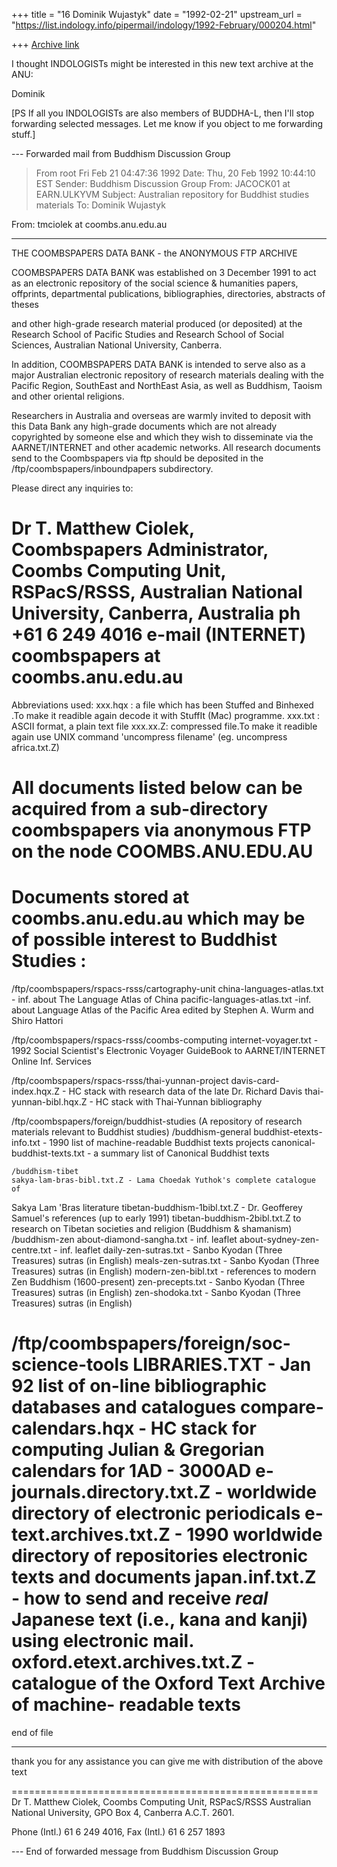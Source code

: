+++
title = "16 Dominik Wujastyk"
date = "1992-02-21"
upstream_url = "https://list.indology.info/pipermail/indology/1992-February/000204.html"

+++
[Archive link](https://list.indology.info/pipermail/indology/1992-February/000204.html)


I thought INDOLOGISTs might be interested in this new text archive
at the ANU:

Dominik

[PS  If all you INDOLOGISTs are also members of BUDDHA-L, then I'll
stop forwarding selected messages. Let me know if you object to me
forwarding stuff.]

--- Forwarded mail from Buddhism Discussion Group <BUDDHA-L at EARN.ULKYVM>

>From root Fri Feb 21 04:47:36 1992
Date:     Thu, 20 Feb 1992 10:44:10 EST
Sender: Buddhism Discussion Group <BUDDHA-L at EARN.ULKYVM>
From: JACOCK01 at EARN.ULKYVM
Subject: Australian repository for Buddhist studies materials
To: Dominik Wujastyk <ucgadkw at uk.ac.ucl>

From: tmciolek at coombs.anu.edu.au

- - - - - - - - - - - - - - - - - - - - - - - - - - - - - - - - - - - - - - -
THE COOMBSPAPERS DATA BANK - the ANONYMOUS FTP ARCHIVE

COOMBSPAPERS DATA BANK was established on 3 December 1991 to act as an
electronic repository of the social science & humanities papers, offprints,
departmental publications, bibliographies, directories, abstracts of theses

and other high-grade research material produced (or deposited) at the
Research
School of Pacific Studies and Research School of Social Sciences,
Australian National
University, Canberra.

In addition, COOMBSPAPERS DATA BANK  is intended  to serve also as a major
Australian electronic repository of research materials dealing with the
Pacific Region,
SouthEast and NorthEast Asia, as well as Buddhism, Taoism and other
oriental
religions.

Researchers in Australia and overseas are warmly invited to deposit with
this Data
Bank any high-grade documents which are not already copyrighted by someone
else
and which they wish to disseminate via the AARNET/INTERNET and other
academic
networks. All research documents send to the Coombspapers via ftp should be
deposited
in the /ftp/coombspapers/inboundpapers subdirectory.

Please direct any inquiries to:

Dr T. Matthew Ciolek,
Coombspapers Administrator,
Coombs Computing Unit, RSPacS/RSSS,
Australian National University, Canberra, Australia
ph +61 6 249 4016  e-mail (INTERNET) coombspapers at coombs.anu.edu.au
==========================================================================
Abbreviations used:
xxx.hqx	:   a file which has been Stuffed and Binhexed .To make it readible
again decode it
           with StuffIt  (Mac) programme.
xxx.txt	:  ASCII format, a plain text file
xxx.xx.Z:  compressed  file.To make it readible again use UNIX
           command 'uncompress filename' (eg. uncompress africa.txt.Z)

All documents listed below can be acquired from a sub-directory
coombspapers via anonymous
 FTP on the node COOMBS.ANU.EDU.AU
============================================================================
Documents stored at coombs.anu.edu.au  which may be of possible interest to
Buddhist Studies :
============================================================================
/ftp/coombspapers/rspacs-rsss/cartography-unit
	china-languages-atlas.txt - inf. about The Language Atlas of China
	pacific-languages-atlas.txt -inf. about Language Atlas of the Pacific Area
			edited by Stephen A. Wurm and Shiro Hattori

/ftp/coombspapers/rspacs-rsss/coombs-computing
	internet-voyager.txt - 1992 Social Scientist's Electronic Voyager
			 GuideBook to AARNET/INTERNET Online Inf. Services

/ftp/coombspapers/rspacs-rsss/thai-yunnan-project
	davis-card-index.hqx.Z - HC stack with research data of the late
					 Dr. Richard Davis
	thai-yunnan-bibl.hqx.Z - HC stack with Thai-Yunnan bibliography

/ftp/coombspapers/foreign/buddhist-studies
(A repository of research materials relevant to Buddhist studies)
	/buddhism-general
	buddhist-etexts-info.txt - 1990 list of machine-readable Buddhist texts
					 projects
	canonical-buddhist-texts.txt - a summary list of Canonical Buddhist texts

	/buddhism-tibet
	sakya-lam-bras-bibl.txt.Z - Lama Choedak Yuthok's complete catalogue of
Sakya Lam 'Bras
					 literature
	tibetan-buddhism-1bibl.txt.Z - Dr. Geofferey Samuel's  references (up to
early 1991)
	tibetan-buddhism-2bibl.txt.Z    to research on  Tibetan societies and
religion (Buddhism &
							shamanism)
	/buddhism-zen
	about-diamond-sangha.txt - inf. leaflet
	about-sydney-zen-centre.txt - inf. leaflet
	daily-zen-sutras.txt - Sanbo Kyodan (Three Treasures) sutras (in English)
	meals-zen-sutras.txt - Sanbo Kyodan (Three Treasures) sutras (in English)
	modern-zen-bibl.txt - references to modern Zen Buddhism (1600-present)
	zen-precepts.txt - Sanbo Kyodan (Three Treasures) sutras (in English)
	zen-shodoka.txt - Sanbo Kyodan (Three Treasures) sutras (in English)

/ftp/coombspapers/foreign/soc-science-tools
	LIBRARIES.TXT - Jan 92 list of on-line bibliographic databases and
catalogues
	compare-calendars.hqx - HC stack for computing Julian & Gregorian
calendars for
			 1AD - 3000AD
	e-journals.directory.txt.Z - worldwide directory of electronic periodicals
	e-text.archives.txt.Z - 1990 worldwide directory of repositories
electronic texts
			and documents
	japan.inf.txt.Z - how to send and receive *real* Japanese text (i.e., kana
and kanji)
			 using electronic mail.
	oxford.etext.archives.txt.Z - catalogue of the Oxford Text Archive of
machine-
			readable texts
============================================================================

end of file
- - -
thank you for any assistance you can give me with distribution of the above
text

=====================================================
Dr T. Matthew Ciolek, Coombs Computing Unit, RSPacS/RSSS
Australian National University, GPO Box 4, Canberra  A.C.T.  2601.

Phone  (Intl.)  61 6 249 4016,   Fax     (Intl.)  61 6 257 1893


--- End of forwarded message from Buddhism Discussion Group
 <BUDDHA-L at EARN.ULKYVM>






